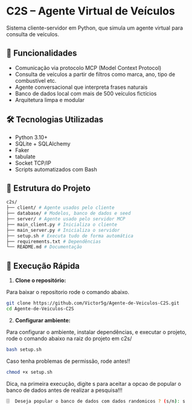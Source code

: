 # C2S – Agente Virtual de Veículos

Sistema cliente-servidor em Python, que simula um agente virtual para consulta de veículos.

## 🚗 Funcionalidades

- Comunicação via protocolo MCP (Model Context Protocol)
- Consulta de veículos a partir de filtros como marca, ano, tipo de combustível etc.
- Agente conversacional que interpreta frases naturais
- Banco de dados local com mais de 500 veículos fictícios
- Arquitetura limpa e modular

## 🛠️ Tecnologias Utilizadas

- Python 3.10+
- SQLite + SQLAlchemy
- Faker
- tabulate
- Socket TCP/IP
- Scripts automatizados com Bash

## 📁 Estrutura do Projeto

```bash
c2s/
├── client/ # Agente usados pelo cliente
├── database/ # Modelos, banco de dados e seed
├── server/ # Agente usado pelo servidor MCP
├── main_client.py # Inicializa o cliente
├── main_server.py # Inicializa o servidor
├── setup.sh # Executa tudo de forma automática
├── requirements.txt # Dependências
└── README.md # Documentação
```
## 🚀 Execução Rápida

1. **Clone o repositório:**

Para baixar o repositorio rode o comando abaixo.

```bash
git clone https://github.com/Victor5g/Agente-de-Veiculos-C2S.git
cd Agente-de-Veiculos-C2S
```

2. **Configurar ambiente:**

Para configurar o ambiente, instalar dependências, e executar o projeto, rode o comando abaixo na raiz do projeto em c2s/

```bash 
bash setup.sh
```

Caso tenha problemas de permissão, rode antes!!

```bash 
chmod +x setup.sh
```

Dica, na primeira execução, digite s para aceitar a opcao de popular o banco de dados antes de realizar a pesquisa!!!

```bash 
🗄️  Deseja popular o banco de dados com dados randomicos ? (s/n): s
```